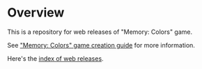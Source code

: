
# Overview

This is a repository for web releases of "Memory: Colors" game.

See ["Memory: Colors" game creation guide][guide] for more information.

Here's the [index of web releases][index].

[index]: https://ogstudio.github.io/game-memory-colors
[guide]: https://bitbucket.org/ogstudio-games/memory-colors

